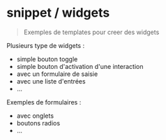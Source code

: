 # snippet / widgets

> Exemples de templates pour creer des widgets

Plusieurs type de widgets :

* simple bouton toggle
* simple bouton d'activation d'une interaction
* avec un formulaire de saisie
* avec une liste d'entrées
* ...

Exemples de formulaires :

* avec onglets
* boutons radios
* ...
